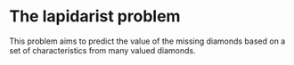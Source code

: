 # The lapidarist problem
 This problem aims to predict the value of the missing diamonds based on a set of characteristics from many valued diamonds.
